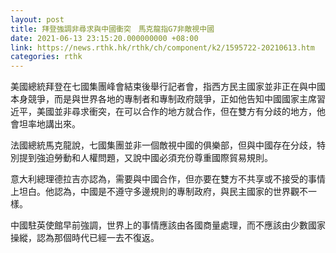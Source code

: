 ```yaml
---
layout: post
title: 拜登強調非尋求與中國衝突　馬克龍指G7非敵視中國
date: 2021-06-13 23:15:20.000000000 +08:00
link: https://news.rthk.hk/rthk/ch/component/k2/1595722-20210613.htm
categories: rthk
---
```


美國總統拜登在七國集團峰會結束後舉行記者會，指西方民主國家並非正在與中國本身競爭，而是與世界各地的專制者和專制政府競爭，正如他告知中國國家主席習近平，美國並非尋求衝突，在可以合作的地方就合作，但在雙方有分歧的地方，他會坦率地講出來。

法國總統馬克龍說，七國集團並非一個敵視中國的俱樂部，但與中國存在分歧，特別提到強迫勞動和人權問題，又說中國必須充份尊重國際貿易規則。

意大利總理德拉吉亦認為，需要與中國合作，但亦要在雙方不共享或不接受的事情上坦白。他認為，中國是不遵守多邊規則的專制政府，與民主國家的世界觀不一樣。

中國駐英使館早前強調，世界上的事情應該由各國商量處理，而不應該由少數國家操縱，認為那個時代已經一去不復返。
